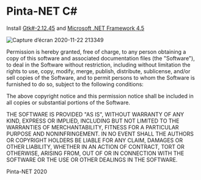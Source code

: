 # Pinta-NET C#

Install [Gtk#-2.12.45](https://xamarin.azureedge.net/GTKforWindows/Windows/gtk-sharp-2.12.44.msi) and [Microsoft .NET Framework 4.5](https://www.microsoft.com/en-us/download/confirmation.aspx?id=30653)

![Capture d’écran 2020-11-22 213349](https://user-images.githubusercontent.com/23019561/99919243-85ad6680-2d1c-11eb-8fc5-fac34a061bd7.png)


Permission is hereby granted, free of charge, to any person obtaining a copy
of this software and associated documentation files (the "Software"), to deal
in the Software without restriction, including without limitation the rights
to use, copy, modify, merge, publish, distribute, sublicense, and/or sell
copies of the Software, and to permit persons to whom the Software is
furnished to do so, subject to the following conditions:

The above copyright notice and this permission notice shall be included in
all copies or substantial portions of the Software.

THE SOFTWARE IS PROVIDED "AS IS", WITHOUT WARRANTY OF ANY KIND, EXPRESS OR
IMPLIED, INCLUDING BUT NOT LIMITED TO THE WARRANTIES OF MERCHANTABILITY,
FITNESS FOR A PARTICULAR PURPOSE AND NONINFRINGEMENT. IN NO EVENT SHALL THE
AUTHORS OR COPYRIGHT HOLDERS BE LIABLE FOR ANY CLAIM, DAMAGES OR OTHER
LIABILITY, WHETHER IN AN ACTION OF CONTRACT, TORT OR OTHERWISE, ARISING FROM,
OUT OF OR IN CONNECTION WITH THE SOFTWARE OR THE USE OR OTHER DEALINGS IN
THE SOFTWARE.


Pinta-NET 2020

